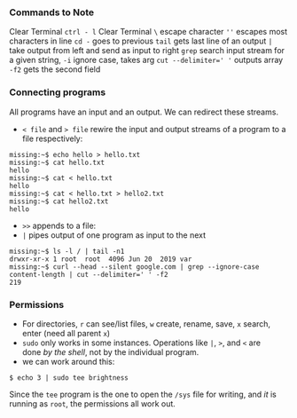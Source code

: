 ### Commands to Note
Clear Terminal
`ctrl - l` Clear Terminal
`\` escape character
`''` escapes most characters in line
`cd -` goes to previous 
`tail` gets last line of an output
`|` take output from left and send as input to right
`grep` search input stream for a given string, `-i` ignore case, takes arg
`cut --delimiter=' '` outputs array `-f2` gets the second field
### Connecting programs

All programs have an input and an output. We can redirect these streams.
- `< file` and `> file` rewire the input and output streams of a program to a file respectively:
```term
missing:~$ echo hello > hello.txt
missing:~$ cat hello.txt
hello
missing:~$ cat < hello.txt
hello
missing:~$ cat < hello.txt > hello2.txt
missing:~$ cat hello2.txt
hello
```

- `>>` appends to a file:
- `|` pipes output of one program as input to the next
```term
missing:~$ ls -l / | tail -n1
drwxr-xr-x 1 root  root  4096 Jun 20  2019 var
missing:~$ curl --head --silent google.com | grep --ignore-case content-length | cut --delimiter=' ' -f2
219
```

### Permissions
- For directories, `r` can see/list files, `w` create, rename, save, `x` search, enter (need all parent `x`)
- `sudo` only works in some instances. Operations like `|`, `>`, and `<` are done _by the shell_, not by the individual program.
- we can work around this:

```
$ echo 3 | sudo tee brightness
```

Since the `tee` program is the one to open the `/sys` file for writing, and _it_ is running as `root`, the permissions all work out.



